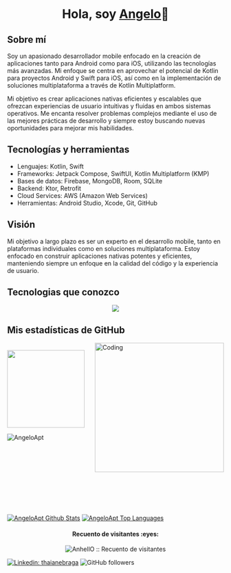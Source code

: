 <h1 align="center">Hola, soy <a href="https://angelopt.carrd.co/">Angelo</a>👋</h1>

## Sobre mí

Soy un apasionado desarrollador mobile enfocado en la creación de aplicaciones tanto para Android como para iOS, utilizando las tecnologías más avanzadas. Mi enfoque se centra en aprovechar el potencial de Kotlin para proyectos Android y Swift para iOS, así como en la implementación de soluciones multiplataforma a través de Kotlin Multiplatform.

Mi objetivo es crear aplicaciones nativas eficientes y escalables que ofrezcan experiencias de usuario intuitivas y fluidas en ambos sistemas operativos. Me encanta resolver problemas complejos mediante el uso de las mejores prácticas de desarrollo y siempre estoy buscando nuevas oportunidades para mejorar mis habilidades.

## Tecnologías y herramientas

- Lenguajes: Kotlin, Swift
- Frameworks: Jetpack Compose, SwiftUI, Kotlin Multiplatform (KMP)
- Bases de datos: Firebase, MongoDB, Room, SQLite
- Backend: Ktor, Retrofit
- Cloud Services: AWS (Amazon Web Services)
- Herramientas: Android Studio, Xcode, Git, GitHub

## Visión

Mi objetivo a largo plazo es ser un experto en el desarrollo mobile, tanto en plataformas individuales como en soluciones multiplataforma. Estoy enfocado en construir aplicaciones nativas potentes y eficientes, manteniendo siempre un enfoque en la calidad del código y la experiencia de usuario.


## Tecnologias que conozco

<!--tech stack icons-->
<p align="center">
  <a href="https://skillicons.dev">
    <img src="https://skillicons.dev/icons?i=kotlin,swift,java,javascript,python,ktor,firebase,git,androidstudio,apple,windows,mongodb,sqlite,gradle,aws,github,stackoverflow,cpp,css,postgres,figma,html,bootstrap,linux,kali,ubuntu,mysql,nodejs,jquery,postman,react,kubernetes,npm,vscode,idea,pycharm,sublime,robloxstudio,lua,discord&perline=14" />
  </a>
</p>

## Mis estadísticas de GitHub

<img align="right" alt="Coding" width="300" src="https://cdn.dribbble.com/users/1277312/screenshots/14733298/media/39b1045e593737587dd60e42c8422d1f.gif" >
<br>
<img height="180em" src="https://streak-stats.demolab.com?user=hungpham3112&theme=tokyonight&hide_border=true&border_radius="/>
<p><img align="left" src="https://github-readme-streak-stats.herokuapp.com/?user=AngeloApt&theme=dark" alt="AngeloApt" /></p>
<br><br><br><br><br><br><br><br><br><br>

<br/>
    <a href="https://github.com/AngeloApt/github-readme-stats"><img alt="AngeloApt Github Stats" src="https://github-readme-stats.vercel.app/api?username=AngeloApt&show_icons=true&count_private=true&theme=react&hide_border=true&bg_color=0D1117" /></a>
  <a href="https://github.com/AngeloApt/github-readme-stats"><img alt="AngeloApt Top Languages" src="https://github-readme-stats.vercel.app/api/top-langs/?username=AngeloApt&langs_count=8&count_private=true&layout=compact&theme=react&hide_border=true&bg_color=0D1117" /></a>
  <br/>

<h4 align="center">Recuento de visitantes :eyes:</h4>

<p align="center"><img src="https://profile-counter.glitch.me/{AngeloApt}/count.svg" alt="AnhellO :: Recuento de visitantes" /></p>

[![Linkedin: thaianebraga](https://img.shields.io/badge/-angelopt-blue?style=flat-square&logo=Linkedin&logoColor=white&link=https://www.linkedin.com/in/angelopt/)](https://www.linkedin.com/in/Angelopt/)
![GitHub followers](https://img.shields.io/github/followers/AngeloApt?style=social)
<!-- Connect with me -->
<!--h2 w

<!-- Connect with me -->
<!--h2 w
